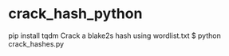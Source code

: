 # crack_hash_python
pip install tqdm
Crack a blake2s hash using
wordlist.txt
$ python crack_hashes.py 
